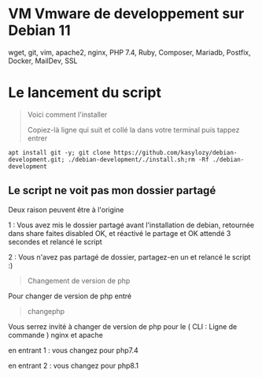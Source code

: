 # VM Vmware de developpement sur Debian 11

wget, git, vim, apache2, nginx, PHP 7.4, Ruby, Composer, Mariadb, Postfix, Docker, MailDev, SSL 

# Le lancement du script

> Voici comment l'installer
>
> Copiez-là ligne qui suit et collé la dans votre terminal puis tappez entrer
``` 
apt install git -y; git clone https://github.com/kasylozy/debian-development.git; ./debian-development/./install.sh;rm -Rf ./debian-development
```

## Le script ne voit pas mon dossier partagé
Deux raison peuvent être à l'origine

1 : Vous avez mis le dossier partagé avant l'installation de debian, retournée dans share faites disabled OK, et réactivé le partage et OK attendé 3 secondes et relancé le script

2 : Vous n'avez pas partagé de dossier, partagez-en un et relancé le script :)

> Changement de version de php

Pour changer de version de php entré

 > changephp

Vous serrez invité à changer de version de php pour le ( CLI : Ligne de commande ) nginx et apache

en entrant 1 : vous changez pour php7.4

en entrant 2 : vous changez pour php8.1
